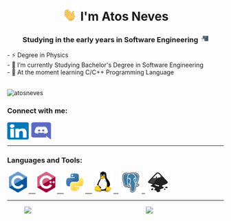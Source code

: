 

<br>


<h1 align="center"><img src="tenor.gif" alt="" width="35" height="35"/> I'm Atos Neves</h1>
<h3 align="center">Studying in the early years in Software Engineering  <img src="codding.gif" alt="" width="20" height="20"/></h3>
- ⚡ Degree in Physics  <br>
- 🔭 I’m currently Studying Bachelor's Degree in Software Engineering<br>
- 🌱 At the moment learning C/C++ Programming Language<br>
<br>
<p align="left"> <img src="https://komarev.com/ghpvc/?username=atosneves&label=Profile%20views&color=0e75b6&style=flat" alt="atosneves" width="110" height="30"/> </p>

<h3 align="left">Connect with me:</h3>
<p align="left">
<a href="https://www.linkedin.com/in/atos-neves/" target=""><img align="center" src="linkedin.svg" alt="atosneves" height="40" width="50" /></a>
<a href="https://discord.gg/AtosNeves#5322" target="blank"><img align="center" src="discord.svg" alt="AtosNeves#5322" height="40" width="50" /></a>
</p><hr>
<h3 align="left">Languages and Tools:</h3>
<p align="left"><a href="https://www.cprogramming.com/" target="_blank"><img src="https://raw.githubusercontent.com/devicons/devicon/master/icons/c/c-original.svg" alt="c" width="50" height="50"/> &nbsp;&nbsp; </a> <a href="https://www.w3schools.com/cpp/" target="_blank"> <img src="https://raw.githubusercontent.com/devicons/devicon/master/icons/cplusplus/cplusplus-original.svg" alt="cplusplus" width="50" height="50"/> &nbsp;&nbsp; <a href="https://www.linux.org/" target="_blank"> </a><a href="https://www.python.org" target="_blank"> <img src="https://raw.githubusercontent.com/devicons/devicon/master/icons/python/python-original.svg" alt="python" width="50" height="50"/> &nbsp;&nbsp; </a> <a href="https://www.linux.org/" target="_blank"> <img src="https://raw.githubusercontent.com/devicons/devicon/master/icons/linux/linux-original.svg" alt="linux" width="50" height="50"/> &nbsp;&nbsp;</a> <a href="https://www.postgresql.org" target="_blank"> <img src="postgresql.svg" alt="postgresql" width="50" height="50"/>&nbsp;&nbsp;</a>  <a href="https://inkscape.org/" target="_blank"> <img src="inkscape.svg" alt="Inkscape" width="50" height="50"/> </a></p>
<hr>

<figure class="half" style="display:flex">
    <img style="width:400px" src="https://github-readme-stats.vercel.app/api?username=atosneves&show_icons=true&locale=en">
    <img style="width:200px" src="https://github-readme-stats.vercel.app/api/top-langs?username=atosneves&show_icons=true&locale=en&layout=compact">
</figure> 





